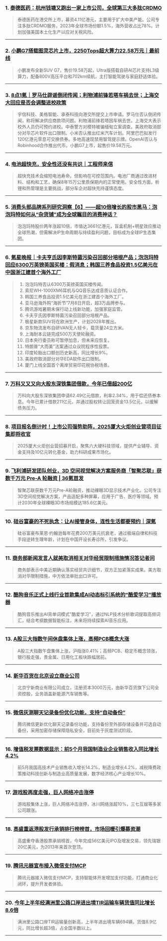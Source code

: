 ### 1. [泰德医药：杭州钱塘又跑出一家上市公司，全球第三大多肽CRDMO](https://36kr.com/p/3364042868279040?f=rss)

> 泰德医药在港交所上市，募资4.11亿港元，主要用于扩大中美产能。公司专注多肽CRDMO服务，2023年全球市场份额1.5%，海外营收占比78%。计划加强美国本土化生产以应对关税风险。

---


### 2. [小鹏G7搭载图灵芯片上市，2250Tops超大算力22.58万元｜最前线](https://36kr.com/p/3364018920196103?f=rss)

> 小鹏发布全新SUV G7，售价19.58万起，Ultra版搭载自研AI芯片支持L3级算力，配备800V高压平台和702km续航，主打智能驾驶与家庭舒适体验。

---


### 3. [8点1氪｜罗马仕辟谣倒闭传闻；利物浦前锋若塔车祸去世；上海交大回应是否会调整进校政策](https://36kr.com/p/3363881704654848?f=rss)

> 宇信科技、美格智能、承泰科技向港交所提交上市申请。罗马仕否认倒闭传闻，称将解决供应商款项问题。利物浦前锋若塔因车祸去世。上海交大表示校外人员仍可预约进校。中泰警方对模特被骗缅甸立案调查。美政府取消部分对华芯片软件出口限制。小米否认推出红米汽车计划。阿里巴巴拟发行120亿港元零息可交换债券。多地高速现禁用智驾提示牌。OpenAI否认与Robinhood合作推出代币。小鹏G7上市，起售价19.58万元。

---


### 4. [电池超快充，安全性还没有共识｜工程师来信](https://36kr.com/p/3363473627547656?f=rss)

> 超快充技术会缩短电池寿命，但影响在可控范围内。电池厂商通过改进材料、结构和工艺，确保8年15万公里质保期内的正常使用。安全性方面，析锂和热管理是主要挑战，部分车企对超快充持谨慎态度。

---


### 5. [消费头部品牌系列研究洞察【6】——超10倍增长的股市黑马：泡泡玛特如何从“杂货铺”成为全球瞩目的消费神话？](https://36kr.com/p/3363128263657476?f=rss)

> 泡泡玛特股价两年涨超10倍，市值达3661亿港元，盲盒机制+明星效应推动全球热潮，但需解决IP生命周期与持续盈利问题，目标成为全球IP生态集团。

---


### 6. [氪星晚报｜卡夫亨氏因李斯特菌污染召回部分培根产品；泡泡玛特回应6300万英镑英国买楼：假消息；韩国三养食品投资1.5亿美元在中国浙江建首个海外工厂](https://36kr.com/p/3363015875610373?f=rss)

> 1. 泡泡玛特否认6300万英镑英国买楼传闻。  
> 2. 索尼WH-1000XM6耳机与QQ音乐达成音质认证合作。  
> 3. 韩国三养食品投资1.5亿美元在浙江建首个海外工厂。  
> 4. 亚马逊海外购“海折节”7月8日开启，超3万品牌参与。  
> 5. 腾讯游戏暑期未保行动上线新功能，加强家庭监管。  
> 6. 卡夫亨氏因李斯特菌污染召回部分培根产品。  
> 7. 极星新款SUV将在欧洲生产，计划2028年推出。  
> 8. 京东物流发布自研VAN无人轻卡，载货量24立方米。  
> 9. 上海耐本云链完成500万天使轮融资。  
> 10. 日本央行委员称可暂停加息，但未来应恢复。  
> 11. 特朗普“大而美”法案通过众议院程序性投票。  
> 12. 印度轮胎出口额创历史新高，同比增长9%。  
> 13. 美政府取消部分对华EDA软件出口限制。  
> 14. 厦门上线全国首个离岸贸易印花税协税场景。

---


### 7. [万科又又又向大股东深铁集团借款，今年已借超200亿](https://36kr.com/p/3363028688422915?f=rss)

> 万科向大股东深铁集团申请62.49亿元借款，利率2.34%，用于偿还债券本息。今年已累计借款211亿元，并通过股权转让回笼资金13.5亿元，以缓解债务压力。

---


### 8. [项目报名倒计时！上市公司强势助阵，2025厦大火炬创业营项目征集即将收官](https://36kr.com/p/3362869512963844?f=rss)

> 2025厦大火炬创业营招募开启，聚焦六大硬科技领域，提供产业辅导、资金支持及10亿元转化基金，助力科研成果市场化。

---


### 9. [飞利浦研发团队创业，3D 空间视觉解决方案服务商「智聚芯联」获数千万元 Pre-A 轮融资 | 36氪首发](https://36kr.com/p/3361412011558664?f=rss)

> 智聚芯联获数千万元Pre-A轮融资，推动裸眼3D显示技术产业化。公司专注3D空间视觉解决方案，产品适配多种屏幕，应用于广告、医疗等领域。预计2030年全球裸眼3D市场规模达185.6亿美元。

---


### 10. [硅谷富豪的不死执念：让AI接管身体，连性生活都要预约｜深氪](https://36kr.com/p/3358576188196871?f=rss)

> 硅谷富豪布莱恩·约翰逊每年花费200万美元抗衰老，通过极端自律和科技手段逆转生理年龄，计划在中国开设长寿诊所，引发争议。

---


### 11. [商务部新闻发言人就美取消相关对华经贸限制措施情况答记者问](https://36kr.com/newsflashes/3364096622954244?f=rss)

> 商务部表示中美近期确认落实经贸共识细节，双方正加紧落实成果。美方取消对华限制措施，中方依法审批出口许可。

---


### 12. [酷狗音乐正式上线行业首款集成AI动态标引系统的“酷爱学习”播放器](https://36kr.com/newsflashes/3364072519534597?f=rss)

> 酷狗音乐推出AI背单词模式"酷爱学习"，通过NLP技术分析歌词提取高频词汇，结合考纲数据智能标注，未来将持续探索AI音乐应用。

---


### 13. [A股三大指数午间休盘集体上涨，高频PCB概念大涨](https://36kr.com/newsflashes/3364092201879298?f=rss)

> A股三大指数午盘集体上涨，沪指涨0.41%；高频PCB、稳定币概念领涨，银行股走强，贵金属、日用化工板块跌幅居前。

---


### 14. [新华百货在北京设立商业公司](https://36kr.com/newsflashes/3364071155107841?f=rss)

> 北京宁新商业有限公司成立，注册资本3000万元，由新华百货旗下公司全资控股，业务涵盖新能源汽车销售等。

---


### 15. [微信灰测聊天记录备份优化功能，支持“自动备份”](https://36kr.com/newsflashes/3364073807906562?f=rss)

> 腾讯微信更新优化聊天记录备份功能，支持备份至外部存储设备并可选自动备份，采用加密存储保障隐私安全，目前处于灰度测试阶段。

---


### 16. [增值税发票数据显示：前5个月我国制造业企业销售收入同比增长4.2%](https://36kr.com/newsflashes/3364057843828484?f=rss)

> 前5月我国高技术产业销售收入增长14.2%，制造业增长4.2%，减税降费政策推动科技创新与制造业高质量发展，数字经济核心产业增长10%。

---


### 17. [游戏股再度走强，巨人网络冲击涨停](https://36kr.com/newsflashes/3364067234531080?f=rss)

> 游戏股集体上涨，巨人网络冲击涨停，冰川网络涨超10%，三七互娱等多家公司跟涨。

---


### 18. [高盛重返港股发行承销排行榜榜首，市场回暖引爆募资潮](https://36kr.com/newsflashes/3364056168498948?f=rss)

> 高盛重夺香港股票承销榜首，今年完成56亿美元IPO及增发交易，领先瑞银20亿美元，为2013年来首次登顶。

---


### 19. [腾讯元器宣布接入微信支付MCP](https://36kr.com/newsflashes/3364053195016195?f=rss)

> 腾讯元器接入微信支付MCP，支持智能体开发增加支付功能，打通商业化闭环，提升开发者体验。

---


### 20. [今年上半年经满洲里公路口岸进出境TIR运输车辆货值同比增长8.6倍](https://36kr.com/newsflashes/3364049593845506?f=rss)

> 满洲里公路口岸TIR运输量创新高，上半年进出境车辆694辆，货值8.9亿元，同比增长超3倍，占全国半数以上。

---

